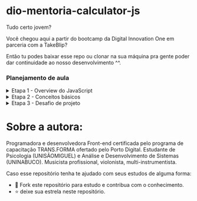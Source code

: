 # dio-mentoria-calculator-js

Tudo certo jovem?

Você chegou aqui a partir do bootcamp da Digital Innovation One em parceria com a TakeBlip?

Então tu podes baixar esse repo ou clonar na sua máquina pra gente poder dar continuidade ao nosso desenvolvimento ^^.

### Planejamento de aula

<details>
<summary>
Etapa 1 - Overview do JavaScript
</summary>
<table>
<tr>
<td>
<a href="https://www.developer.mozilla.org/pt-BR/docs/Glossary/JavaScript">Glossário</a>
</td>
</tr>
<tr>
<td>
<a href="https://www.developer.mozilla.org/pt-BR/docs/Learn/JavaScript/First_steps/What_is_JavaScript">O que é o JavaScript</a>
</td>
</tr>
</table>
</details>

<details>
<summary>
Etapa 2 - Conceitos básicos
</summary>
<details>
<summary>
Variáveis
</summary>
<table>
<tr>
<td>
<a href="https://developer.mozilla.org/en-US/docs/Web/JavaScript/Reference/Statements/var">var</a>
</td>
</tr>
<tr>
<td>
<a href="https://developer.mozilla.org/en-US/docs/Web/JavaScript/Reference/Statements/let">let</a>
</td>
</tr>
<tr>
<td>
<a href="https://developer.mozilla.org/en-US/docs/Web/JavaScript/Reference/Statements/const">const</a>
</td>
</tr>
</table>
</details>
<details>
<summary>
Tipos primitivos
</summary>
<table>
<tr>
<td>
<a href="https://developer.mozilla.org/en-US/docs/Web/JavaScript/Reference/Global_Objects/Boolean">boolean</a>
</td>
</tr>
<tr>
<td>
<a href="https://developer.mozilla.org/en-US/docs/Web/JavaScript/Reference/Global_Objects/null">null</a>
</td>
</tr>
<tr>
<td>
<a href="https://developer.mozilla.org/en-US/docs/Web/JavaScript/Reference/Global_Objects/undefined">undefined</a>
</td>
</tr>
<tr>
<td>
<a href="https://developer.mozilla.org/en-US/docs/Web/JavaScript/Reference/Global_Objects/String">string</a>
</td>
</tr>
<tr>
<td>
<a href="https://developer.mozilla.org/en-US/docs/Web/JavaScript/Reference/Global_Objects/Object">object</a>
</td>
</tr>
<tr>
<td>
<a href="https://developer.mozilla.org/en-US/docs/Web/JavaScript/Reference/Functions">function</a>
</td>
</tr>
</table>
</details>
</details>

<details>
<summary>
Etapa 3 - Desafio de projeto
</summary>
<table>
<tr>
<td>
<a href="https://dianamartine.github.io/dio-mentoria-calculator-js/">Projeto funcionando</a>
</td>
</tr>
<tr>
<td>
<a href="https://dianamartine.github.io/dio-mentoria-calculator-js/">Imagem</a>
</td>
</tr>
</table>
</details>

# Sobre a autora:
   
   <p>
    Programadora e desenvolvedora Front-end certificada pelo programa de capacitação TRANS.FORMA ofertado pelo Porto Digital. Estudante de Psicologia (UNISÃOMIGUEL) e Análise e Desenvolvimento de Sistemas (UNINABUCO). Musicista profissional, violonista, multi-instrumentista.
         
<br>
      
Caso esse repositório tenha te ajudado com seus estudos de alguma forma:      
- 🤝 Fork este repositório para estudo e contribua com o conhecimento.
- ⭐ deixe sua estrela neste repositório.

